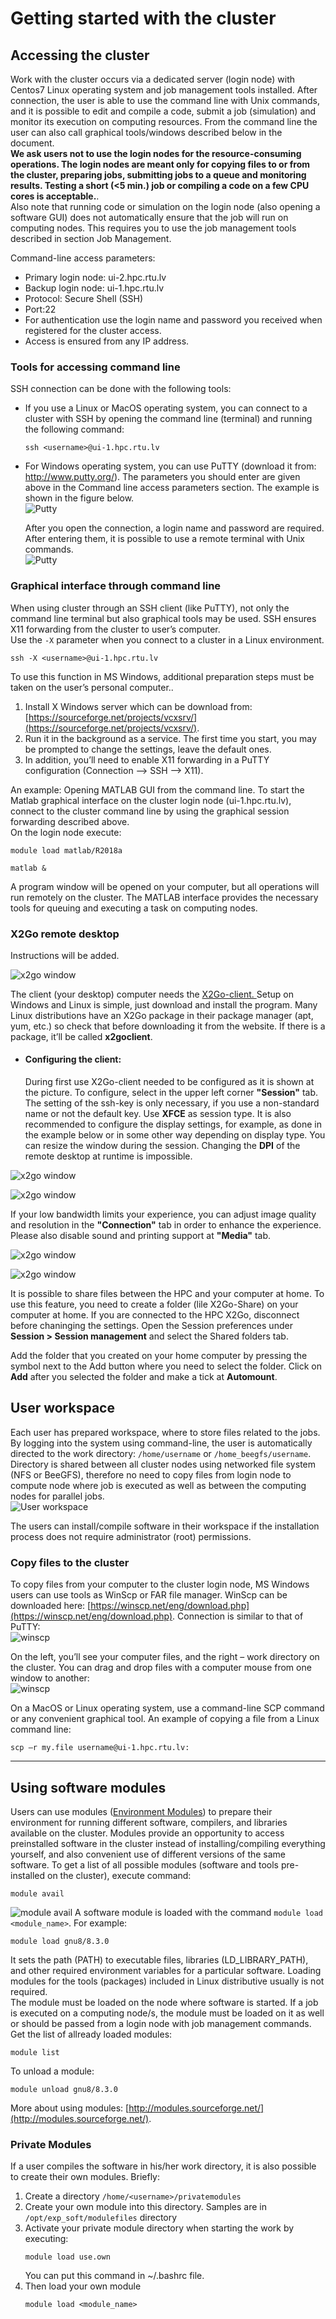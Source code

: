 # Getting started with the cluster

## Accessing the cluster

Work with the cluster occurs via a dedicated server (login node) with Centos7 Linux operating system and job management tools installed. After connection, the user is able to use the command line with Unix commands, and it is possible to edit and compile a code, submit a job (simulation) and monitor its execution on computing resources. From the command line the user can also call graphical tools/windows described below in the document.  
**We ask users not to use the login nodes for the resource-consuming operations. The login nodes are meant only for copying files to or from the cluster, preparing jobs, submitting jobs to a queue and monitoring results. Testing a short (<5 min.) job or compiling a code on a few CPU cores is acceptable.**.  
Also note that running code or simulation on the login node (also opening a software GUI) does not automatically ensure that the job will run on computing nodes. This requires you to use the job management tools described in section Job Management.  

Command-line access parameters:
- Primary login node: ui-2.hpc.rtu.lv 
- Backup login node: ui-1.hpc.rtu.lv 
- Protocol: Secure Shell (SSH) 
- Port:22 
- For authentication use the login name and password you received when registered for the cluster access. 
- Access is ensured from any IP address.

### Tools for accessing command line
SSH connection can be done with the following tools:
- If you use a Linux or MacOS operating system, you can connect to a cluster with SSH by opening the command line (terminal) and running the following command:
   ```
   ssh <username>@ui-1.hpc.rtu.lv
   ```
- For Windows operating system, you can use PuTTY (download it from: http://www.putty.org/). The parameters you should enter are given above in the Command line access parameters section. The example is shown in the figure below.  
   ![Putty](images/putty_conf.png)

   After you open the connection, a login name and password are required. After entering them, it is possible to use a remote terminal with Unix commands.  
   ![Putty](images/putty_window.png)

### Graphical interface through command line
When using cluster through an SSH client (like PuTTY), not only the command line terminal but also graphical tools may be used. SSH ensures X11 forwarding from the cluster to user’s computer.  
Use the `-X` parameter when you connect to a cluster in a Linux environment.
```
ssh -X <username>@ui-1.hpc.rtu.lv
```
To use this function in MS Windows, additional preparation steps must be taken on the user’s personal computer..
1. Install X Windows server which can be download from: [https://sourceforge.net/projects/vcxsrv/](https://sourceforge.net/projects/vcxsrv/).
2. Run it in the background as a service. The first time you start, you may be prompted to change the settings, leave the default ones.
3. In addition, you’ll need to enable X11 forwarding in a PuTTY configuration (Connection --> SSH --> X11).

An example: Opening MATLAB GUI from the command line. To start the Matlab graphical interface on the cluster login node (ui-1.hpc.rtu.lv), connect to the cluster command line by using the graphical session forwarding described above.  
On the login node execute:
```
module load matlab/R2018a
```
```
matlab &
```
A program window will be opened on your computer, but all operations will run remotely on the cluster. The MATLAB interface provides the necessary tools for queuing and executing a task on computing nodes.


### X2Go remote desktop
Instructions will be added.

![x2go window](images/x2go.png)

The client (your desktop) computer needs the [X2Go-client. ](https://wiki.x2go.org/doku.php/doc:installation:start)
Setup on Windows and Linux is simple, just download and install the program. Many Linux distributions have an X2Go package in their package manager (apt, yum, etc.) so check that before downloading it from the website. If there is a package, it’ll be called **x2goclient**.
- #### Configuring the client:
   During first use X2Go-client needed to be configured as it is shown at the picture. To configure, select in the upper left corner **"Session"** tab.
The setting of the ssh-key is only necessary, if you use a non-standard name or not the default key. Use **XFCE** as session type.
It is also recommended to configure the display settings, for example, as done in the example below or in some other way depending on display type. You can resize the window during the session. Changing the **DPI** of the remote desktop  at runtime is impossible.

![x2go window](images/X2go_session_01.PNG)

![x2go window](images/X2go_session_02.PNG)

If your low bandwidth limits your experience, you can adjust image quality and resolution in the **"Connection"** tab in order to enhance the experience.
Please also disable sound and printing support at **"Media"** tab.


<!--
<img src="https://github.com/rtuhpc/hpc-manual/blob/main/doc/images/X2go_connection.PNG" width=40% height=40%> &nbsp;&nbsp;&nbsp;&nbsp;  <img src="https://github.com/rtuhpc/hpc-manual/blob/main/doc/images/X2go_media.PNG"  width=40% height=40%>
-->


![x2go window](images/X2go_connection.PNG)

![x2go window](images/X2go_media.PNG)

 It is possible to share files between the HPC and your computer at home. To use this feature, you need to create a folder (lile  X2Go-Share) on your computer at home. If you are connected to the HPC X2Go, disconnect before chaninging the settings. Open the Session preferences under **Session > Session management** and select the Shared folders tab.

Add the folder that you created on your home computer by pressing the symbol next to the Add button where you need to select the folder. Click on **Add** after you selected the folder and make a tick at **Automount**. 

## User workspace
Each user has prepared workspace, where to store files related to the jobs. By logging into the system using command-line, the user is automatically directed to the work directory: `/home/username` or `/home_beegfs/username`.  
Directory is shared between all cluster nodes using networked file system (NFS or BeeGFS), therefore no need to copy files from login node to compute node where job is executed as well as between the computing nodes for parallel jobs.  
   ![User workspace](images/workspace.png)

The users can install/compile software in their workspace if the installation process does not require administrator (root) permissions.  
### Copy files to the cluster
To copy files from your computer to the cluster login node, MS Windows users can use tools as WinScp or FAR file manager. WinScp can be downloaded here: [https://winscp.net/eng/download.php](https://winscp.net/eng/download.php). Connection is similar to that of PuTTY:  
![winscp](images/winscp_conf.png)

On the left, you’ll see your computer files, and the right – work directory on the cluster. You can drag and drop files with a computer mouse from one window to another:  
![winscp](images/winscp_window.png)

On a MacOS or Linux operating system, use a command-line SCP command or any convenient graphical tool. An example of copying a file from a Linux command line:
```
scp –r my.file username@ui-1.hpc.rtu.lv:
```

---

## Using software modules
Users can use modules ([Environment Modules](http://modules.sourceforge.net/)) to prepare their environment for running different software, compilers, and libraries available on the cluster. Modules provide an opportunity to access preinstalled software in the cluster instead of installing/compiling everything yourself, and also convenient use of different versions of the same software. To get a list of all possible modules (software and tools pre-installed on the cluster), execute command:  
```
module avail
```
![module avail](images/module_avail.png)
A software module is loaded with the command `module load <module_name>`. For example: 
```
module load gnu8/8.3.0
```
It sets the path (PATH) to executable files, libraries (LD_LIBRARY_PATH), and other required environment variables for a particular software. 
Loading modules for the tools (packages) included in Linux distributive usually is not required.  
The module must be loaded on the node where software is started. If a job is executed on a computing node/s, the module must be loaded on it as well or should be passed from a login node with job management commands.  
Get the list of allready loaded modules:
```
module list
```
To unload a module:
```
module unload gnu8/8.3.0
```
More about using modules: [http://modules.sourceforge.net/](http://modules.sourceforge.net/).

### Private Modules
If a user compiles the software in his/her work directory, it is also possible to create their own modules. Briefly:
1. Create a directory `/home/<username>/privatemodules`
2. Create your own module into this directory. Samples are in `/opt/exp_soft/modulefiles` directory
3. Activate your private module directory when starting the work by executing:
   ```
   module load use.own
   ```
   You can put this command in ~/.bashrc file.  
4. Then load your own module
   ```
   module load <module_name>
   ```

